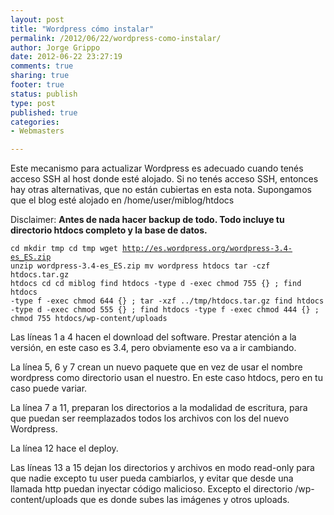 ```yaml
--- 
layout: post
title: "Wordpress cómo instalar"
permalink: /2012/06/22/wordpress-como-instalar/
author: Jorge Grippo
date: 2012-06-22 23:27:19
comments: true
sharing: true
footer: true
status: publish
type: post
published: true
categories: 
- Webmasters

---
```

<!-- 332 -->
Este mecanismo para actualizar Wordpress es adecuado cuando tenés acceso SSH al host donde esté alojado. Si no tenés acceso SSH, entonces hay otras alternativas, que no están cubiertas en esta nota. Supongamos que el blog esté alojado en /home/user/miblog/htdocs

<!--more-->Disclaimer: <strong>Antes de nada hacer backup de todo. Todo incluye tu directorio htdocs completo y la base de datos.</strong>

<code>cd
mkdir tmp
cd tmp
wget http://es.wordpress.org/wordpress-3.4-es_ES.zip
unzip wordpress-3.4-es_ES.zip
mv wordpress htdocs
tar -czf htdocs.tar.gz htdocs
cd
cd miblog
find htdocs -type d -exec chmod 755 {} \;
find htdocs -type f -exec chmod 644 {} \;
tar -xzf ../tmp/htdocs.tar.gz
find htdocs -type d -exec chmod 555 {} \;
find htdocs -type f -exec chmod 444 {} \;
chmod 755 htdocs/wp-content/uploads
</code>

Las líneas 1 a 4 hacen el download del software. Prestar atención a la versión, en este caso es 3.4, pero obviamente eso va a ir cambiando.

La línea 5, 6 y 7 crean un nuevo paquete que en vez de usar el nombre wordpress como directorio usan el nuestro. En este caso htdocs, pero en tu caso puede variar.

La línea 7 a 11, preparan los directorios a la modalidad de escritura, para que puedan ser reemplazados todos los archivos con los del nuevo Wordpress.

La línea 12 hace el deploy.

Las líneas 13 a 15 dejan los directorios y archivos en modo read-only para que nadie excepto tu user pueda cambiarlos, y evitar que desde una llamada http puedan inyectar código malicioso. Excepto el directorio /wp-content/uploads que es donde subes las imágenes y otros uploads.

